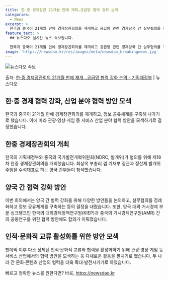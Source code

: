 ```yaml
---
title: 한·중 경제장관 21개월 만에 재회…공급망 협력 강화 논의
categories:
  - News
excerpt: >
  한국과 중국이 21개월 만에 경제장관회의를 재개하고 공급망 관련 경제당국 간 실무협의를 정례화체계화하고, 정…
feature_text: >
  ## 뉴스다오 실시간 뉴스 속보입니다.

  한국과 중국이 21개월 만에 경제장관회의를 재개하고 공급망 관련 경제당국 간 실무협의를 정례화체계화하고, 정…
image: 'https://newsdao.kr/res/images/meta/newsdao_breakingnews.jpg'
---
```


![뉴스다오 속보](https://newsdao.kr/res/images/meta/newsdao_breakingnews.jpg)

<p>출처: <a href="https://newsdao.kr/3832" rel="dofollow">한·중 경제장관회의  21개월 만에 재개…공급망 협력 강화 논의 - 기획재정부</a> | 뉴스다오</p>

<h2 data-ke-size="size26">한·중 경제 협력 강화, 산업 분야 협력 방안 모색</h2>
<p data-ke-size="size16">한국과 중국이 21개월 만에 경제장관회의를 재개하고, 정보 공유체계를 구축해 나가기로 했습니다. 이에 따라 관광·영상·게임 등 서비스 산업 분야 협력 방안을 모색하기로 결정했습니다.</p>

<h2 data-ke-size="size26">한중 경제장관회의 개최</h2>
<p data-ke-size="size16">한국의 기획재정부와 중국의 국가발전개혁위원회(NDRC, 발개위)가 협의를 위해 제18차 한중 경제장관회의를 개최했습니다. 최상목 부총리 겸 기재부 장관과 정산제 발개위 주임을 수석대표로 하는 양국 간부들이 참석했습니다.</p>

<h2 data-ke-size="size26">양국 간 협력 강화 방안</h2>
<p data-ke-size="size16">이번 회의에서는 양국 간 협력 강화를 위해 다양한 방안들을 논의하고, 실무협의를 정례화하고 정보 공유체계를 구축하는 등의 결정을 내렸습니다. 또한, 양국 대외·거시경제 부문 싱크탱크인 한국의 대외경제정책연구원(KIEP)과 중국의 거시경제연구원(AMR) 간의 공동연구를 위한 협력 방안에도 합의가 이뤄졌습니다.</p>

<h2 data-ke-size="size26">인적·문화적 교류 활성화를 위한 방안 모색</h2>
<p data-ke-size="size16">팬데믹 이후 다소 정체된 인적·문화적 교류와 협력을 활성화하기 위해 관광·영상·게임 등 서비스 산업에서의 협력 방안을 모색하는 등 다채로운 활동을 펼치기로 했습니다. 두 나라 간 문화·콘텐츠 산업의 협력을 더욱 확대·발전시키기로 하였습니다.</p> 

빠르고 정확한 뉴스를 원한다면? 바로, <a href="https://newsdao.kr" rel="dofollow">https://newsdao.kr</a>


